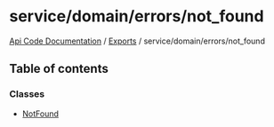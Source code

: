 # service/domain/errors/not\_found
[Api Code Documentation](../README.md) / [Exports](../modules.md) / service/domain/errors/not\_found

## Table of contents

### Classes

- [NotFound](../classes/service_domain_errors_not_found.NotFound.md)
